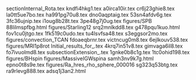 sectionInternal_Rota.tex
kndfi4hkg1.tex
a0irca10ir.tex
cr6j23ghie8.tex
la0tt5ue7bo.tex
ha991pg70u8.tex
dno0aqptaig.tex
53sn4afdv6g.tex
3fc36ujnip.tex
i1oug8b28t.tex
3pe48g7j0ug.tex
figures/SPB
88lilmspfbg.html
figures/Starling12
srq2mnlkdd8.tex
g478pqu1kuo.html
fov1cu0jtgo.tex
1fk519c0udo.tex
tu4lsvfsa48.tex
s3eggsor2mo.tex
figures/convection_TCAN
fdoaeqbrnr.tex
victncug0m8.tex
6ejlkouv538.tex
figures/MRI1p8rot
Initial_results_for_.tex
4krq7in51v8.tex
gimvaga6il8.tex
fo7ivuolmd8.tex
subsectionExtension_.tex
1gnke0b8c1g.tex
1tc0ohid198.tex
figures/BHspin
figures/MassiveIGWspina
samh3nv9k7g.html
epno0t8s9e.tex
figures/Ra_hres_rho_sphere_000016
sg323q53btg.tex
ra9rlevg888.tex
adsq1j3an2.html
